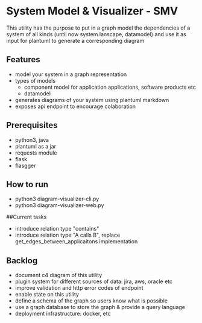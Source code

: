 # System Model & Visualizer - SMV
This utility has the purpose to put in a graph model the dependencies of a system of all kinds
(until now system lanscape, datamodel) and use it as input for plantuml to generate a corresponding diagram

## Features
* model your system in a graph representation
* types of models
    * component model for application applications, software products etc
    * datamodel
* generates diagrams of your system using plantuml markdown
* exposes api endpoint to encourage colaboration

## Prerequisites
* python3, java
* plantuml as a jar
* requests module
* flask
* flasgger

## How to run
* python3 diagram-visualizer-cli.py
* python3 diagram-visualizer-web.py

##Current tasks
* introduce relation type "contains"
* introduce relation type "A calls B", replace get_edges_between_applicaitons implementation

## Backlog
* document c4 diagram of this utility
* plugin system for different sources of data: jira, aws, oracle etc
* improve validation and http error codes of endpoint
* enable state on this utility
* define a schema of the graph so users know what is possible
* use a graph database to store the graph & provide a query language
* deployment infrastructure: docker, etc

